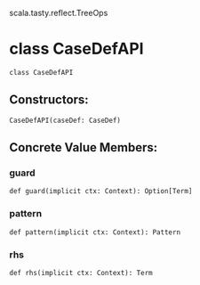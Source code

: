 scala.tasty.reflect.TreeOps
# class CaseDefAPI

<pre><code class="language-scala" >class CaseDefAPI</pre></code>
## Constructors:
<pre><code class="language-scala" >CaseDefAPI(caseDef: CaseDef)</pre></code>

## Concrete Value Members:
### guard
<pre><code class="language-scala" >def guard(implicit ctx: Context): Option[Term]</pre></code>

### pattern
<pre><code class="language-scala" >def pattern(implicit ctx: Context): Pattern</pre></code>

### rhs
<pre><code class="language-scala" >def rhs(implicit ctx: Context): Term</pre></code>

